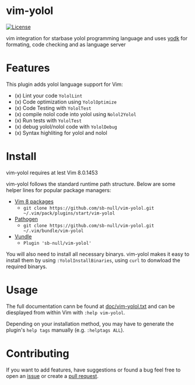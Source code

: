 # vim-yolol

[![License](https://img.shields.io/badge/license-MIT-blue.svg)](https://github.com/sb-null/vim-yolol/blob/master/LICENSE)

vim integration for starbase yolol programming language and uses [yodk](https://github.com/dbaumgarten/yodk) for formating, code checking and as language server

# Features

This plugin adds yolol language support for Vim:

- (x) Lint your code `YololLint`
- (x) Code optimization using `YololOptimize`
- (x) Code Testing with `YololTest`
- (x) compile nolol code into yolol using `Nolol2Yolol`
- (x) Run tests with `YololTest`
- (x) debug yolol/nolol code with `YololDebug`
- (x) Syntax highliting for yolol and nolol

# Install

vim-yolol requires at lest Vim 8.0.1453

vim-yolol follows the standard runtime path structure. Below are some helper lines for popular package managers:

- [Vim 8 packages](http://vimhelp.appspot.com/repeat.txt.html#packages)
  - `git clone https://github.com/sb-null/vim-yolol.git ~/.vim/pack/plugins/start/vim-yolol`
- [Pathogen](https://github.com/tpope/vim-pathogen)
  - `git clone https://github.com/sb-null/vim-yolol.git ~/.vim/bundle/vim-yolol`
- [Vundle](https://github.com/VundleVim/Vundle.vim)
  - `Plugin 'sb-null/vim-yolol'`

You will also need to install all necessary binarys. vim-yolol makes it easy to install them by using `:YololInstallBinaries`, using `curl` to donwload the required binarys.

# Usage

The full documentation cann be found at [doc/vim-yolol.txt](doc/vim-yolol.txt) and can be diesplayed from within Vim with `:help vim-yolol`.

Depending on your installation method, you may have to generate the plugin's `help tags` manually (e.g. `:helptags ALL`).

# Contributing

If you want to add features, have suggestions or found a bug feel free to open an [issue](https://github.com/sb-null/vim-yolol/issues/new) or create a [pull request](https://github.com/sb-null/vim-yolol/compare).

